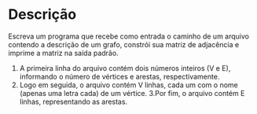 # Descrição

Escreva um programa que recebe como entrada o caminho de um arquivo contendo a descrição de um grafo, constrói sua matriz de adjacência e imprime a matriz na saída padrão.

1. A primeira linha do arquivo contém dois números inteiros (V e E), informando o número de vértices e arestas, respectivamente.
2. Logo em seguida, o arquivo contém V linhas, cada um com o nome (apenas uma letra cada) de um vértice.
3.Por fim, o arquivo contém E linhas, representando as arestas. 

